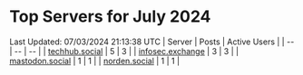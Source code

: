 # Top Servers for July 2024
Last Updated: 07/03/2024 21:13:38 UTC
| Server | Posts | Active Users |
| -- | -- | -- |
| [techhub.social](https://techhub.social/tags/PowerShell) | 5 | 3 |
| [infosec.exchange](https://infosec.exchange/tags/PowerShell) | 3 | 3 |
| [mastodon.social](https://mastodon.social/tags/PowerShell) | 1 | 1 |
| [norden.social](https://norden.social/tags/PowerShell) | 1 | 1 |
